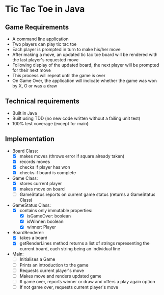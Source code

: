 # Tic Tac Toe in Java

## Game Requirements

- A command line application
- Two players can play tic tac toe
- Each player is prompted in turn to make his/her move
- After making a move, an updated tic tac toe board will be rendered with the last player's requested move
- Following display of the updated board, the next player will be prompted for their next move
- This process will repeat until the game is over
- On Game Over, the application will indicate whether the game was won by X, O or was a draw


## Technical requirements

- Built in Java
- Built using TDD (no new code written without a failing unit test)
- 100% test coverage (except for main)


## Implementation

- Board Class:
    - [x] makes moves (throws error if square already taken)
    - [x] records moves
    - [x] checks if player has won
    - [x] checks if board is complete

- Game Class:
    - [x] stores current player
    - [x] makes move on board
    - [ ] GameStatus reports on current game status (returns a GameStatus Class)

- GameStatus Class:
    - [x] contains only immutable properties:
        - [x] isGameOver: boolean
        - [x] isWinner: boolean
        - [x] winner: Player

- BoardRenderer:
    - [x] takes a board
    - [x] getRenderLines method returns a list of strings representing the current board,
    each string being an individual line

- Main:
    - [ ] Initialises a Game
    - [ ] Prints an introduction to the game
    - [ ] Requests current player's move
    - [ ] Makes move and renders updated game
    - [ ] If game over, reports winner or draw and offers a play again option
    - [ ] If not game over, requests current player's move
